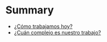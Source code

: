 # Summary

* [¿Cómo trabajamos hoy?](manuscript/EEDS.md#ComoTrabajamosHoy)
* [¿Cuán complejo es nuestro trabajo?](manuscript/EEDS.md#CuanComplejoEsNuestroTrabajo)
